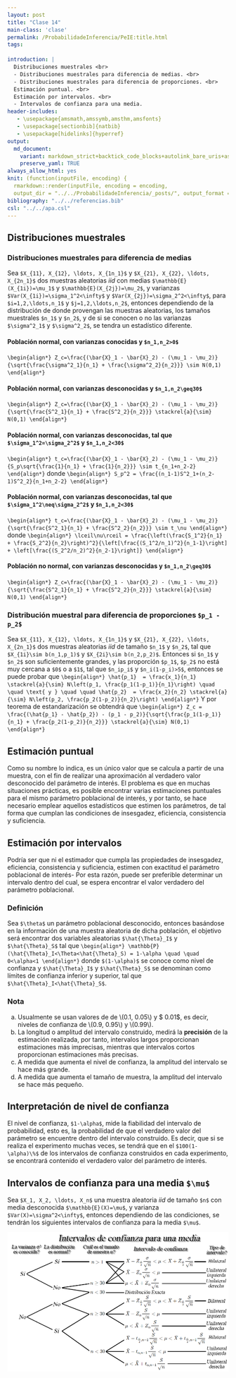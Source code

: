 ```yaml
---
layout: post
title: "Clase 14"
main-class: 'clase'
permalink: /ProbabilidadeInferencia/PeIE:title.html
tags:

introduction: |
  Distribuciones muestrales <br>
  - Distribuciones muestrales para diferencia de medias. <br>
  - Distribuciones muestrales para diferencia de proporciones. <br>
  Estimación puntual. <br>
  Estimación por intervalos. <br>
  - Intervalos de confianza para una media.
header-includes:
   - \usepackage{amsmath,amssymb,amsthm,amsfonts}
   - \usepackage[sectionbib]{natbib}
   - \usepackage[hidelinks]{hyperref}
output:
  md_document:
    variant: markdown_strict+backtick_code_blocks+autolink_bare_uris+ascii_identifiers+tex_math_single_backslash
    preserve_yaml: TRUE
always_allow_html: yes   
knit: (function(inputFile, encoding) {
  rmarkdown::render(inputFile, encoding = encoding,
  output_dir = "../../ProbabilidadeInferencia/_posts/", output_format = "all")})
bibliography: "../../referencias.bib"
csl: "../../apa.csl"
---
```








Distribuciones muestrales
-------------------------

### Distribuciones muestrales para diferencia de medias

Sea `$X_{11}, X_{12}, \ldots, X_{1n_1}$` y
`$X_{21}, X_{22}, \ldots, X_{2n_1}$` dos muestras aleatorias *iid* con
medias `$\mathbb{E}(X_{1i})=\mu_1$` y `$\mathbb{E}(X_{2j})=\mu_2$`, y
varianzas `$Var(X_{1i})=\sigma_1^2<\infty$` y
`$Var(X_{2j})=\sigma_2^2<\infty$`, para `$i=1,2,\ldots,n_1$` y
`$j=1,2,\ldots,n_2$`, entonces dependiendo de la distribución de donde
provengan las muestras aleatorias, los tamaños muestrales `$n_1$` y
`$n_2$`, y de si se conocen o no las varianzas `$\sigma^2_1$` y
`$\sigma^2_2$`, se tendra un estadístico diferente.

#### Población normal, con varianzas conocidas y `$n_1,n_2>0$`

`\begin{align*} Z_c=\frac{(\bar{X}_1 - \bar{X}_2) - (\mu_1 - \mu_2)}{\sqrt{\frac{\sigma^2_1}{n_1} + \frac{\sigma^2_2}{n_2}}} \sim N(0,1) \end{align*}`

#### Población normal, con varianzas desconocidas y `$n_1,n_2\geq30$`

`\begin{align*} Z_c=\frac{(\bar{X}_1 - \bar{X}_2) - (\mu_1 - \mu_2)}{\sqrt{\frac{S^2_1}{n_1} + \frac{S^2_2}{n_2}}} \stackrel{a}{\sim} N(0,1) \end{align*}`

#### Población normal, con varianzas desconocidas, tal que `$\sigma_1^2=\sigma_2^2$` y `$n_1,n_2<30$`

`\begin{align*} t_c=\frac{(\bar{X}_1 - \bar{X}_2) - (\mu_1 - \mu_2)}{S_p\sqrt{\frac{1}{n_1} + \frac{1}{n_2}}} \sim t_{n_1+n_2-2} \end{align*}`
donde
`\begin{align*} S_p^2 = \frac{(n_1-1)S^2_1+(n_2-1)S^2_2}{n_1+n_2-2} \end{align*}`

#### Población normal, con varianzas desconocidas, tal que `$\sigma_1^2\neq\sigma_2^2$` y `$n_1,n_2<30$`

`\begin{align*} t_c=\frac{(\bar{X}_1 - \bar{X}_2) - (\mu_1 - \mu_2)}{\sqrt{\frac{S^2_1}{n_1} + \frac{S^2_2}{n_2}}} \sim t_\nu \end{align*}`
donde
`\begin{align*} \lceil\nu\rceil = \frac{\left(\frac{S_1^2}{n_1} + \frac{S_2^2}{n_2}\right)^2}{\left[\frac{(S_1^2/n_1)^2}{n_1-1}\right] + \left[\frac{(S_2^2/n_2)^2}{n_2-1}\right]} \end{align*}`

#### Población no normal, con varianzas desconocidas y `$n_1,n_2\geq30$`

`\begin{align*} Z_c=\frac{(\bar{X}_1 - \bar{X}_2) - (\mu_1 - \mu_2)}{\sqrt{\frac{S^2_1}{n_1} + \frac{S^2_2}{n_2}}} \stackrel{a}{\sim} N(0,1) \end{align*}`

### Distribución muestral para diferencia de proporciones `$p_1 - p_2$`

Sea `$X_{11}, X_{12}, \ldots, X_{1n_1}$` y
`$X_{21}, X_{22}, \ldots, X_{2n_1}$` dos muestras aleatorias *iid* de
tamaño `$n_1$` y `$n_2$`, tal que `$X_{1i}\sim b(n_1,p_1)$` y
`$X_{2i}\sim b(n_2,p_2)$`. Entonces si `$n_1$` y `$n_2$` son
suficientemente grandes, y las proporción `$p_1$`, `$p_2$` no está muy
cercana a `$0$` o a `$1$`, tal que `$n_ip_i$` y `$n_i(1-p_i)>5$`,
entonces se puede probar que
`\begin{align*} \hat{p_1}  = \frac{x_1}{n_1} \stackrel{a}{\sim} N\left(p_1, \frac{p_1(1-p_1)}{n_1}\right) \quad \quad \text{ y } \quad \quad \hat{p_2}  = \frac{x_2}{n_2} \stackrel{a}{\sim} N\left(p_2, \frac{p_2(1-p_2)}{n_2}\right) \end{align*}`
Y por teorema de estandarización se obtendrá que
`\begin{align*} Z_c = \frac{(\hat{p_1} - \hat{p_2}) - (p_1 - p_2)}{\sqrt{\frac{p_1(1-p_1)}{n_1} + \frac{p_2(1-p_2)}{n_2}}} \stackrel{a}{\sim} N(0,1) \end{align*}`

Estimación puntual
------------------

Como su nombre lo indica, es un único valor que se calcula a partir de
una muestra, con el fin de realizar una aproximación al verdadero valor
desconocido del parámetro de interés. El problema es que en muchas
situaciones prácticas, es posible encontrar varias estimaciones
puntuales para el mismo parámetro poblacional de interés, y por tanto,
se hace necesario emplear aquellos estadísticos que estimen los
parámetros, de tal forma que cumplan las condiciones de insesgadez,
eficiencia, consistencia y suficiencia.

Estimación por intervalos
-------------------------

Podría ser que ni el estimador que cumpla las propiedades de insesgadez,
eficiencia, consistencia y suficiencia, estimen con exactitud el
parámetro poblacional de interés- Por esta razón, puede ser preferible
determinar un intervalo dentro del cual, se espera encontrar el valor
verdadero del parámetro poblacional.

### Definición

Sea `$\theta$` un parámetro poblacional desconocido, entonces basándose
en la información de una muestra aleatoria de dicha población, el
objetivo será encontrar dos variables aleatorias `$\hat{\Theta}_I$` y
`$\hat{\Theta}_S$` tal que
`\begin{align*} \mathbb{P}(\hat{\Theta}_I<\Theta<\hat{\Theta}_S) = 1-\alpha \quad \quad 0<\alpha<1 \end{align*}`
donde `$(1-\alpha)$` se conoce como nivel de confianza y
`$\hat{\Theta}_I$` y `$\hat{\Theta}_S$` se denominan como límites de
confianza inferior y superior, tal que
`$\hat{\Theta}_I<\hat{\Theta}_S$`.

### Nota

<ol type="a">
<li>
Usualmente se usan valores de de \(0.1, 0.05\) y $ 0.01$, es decir,
niveles de confianza de \(0.9, 0.95\) y \(0.99\).
</li>
<li>
La longitud o amplitud del intervalo construido, medirá la
<strong>precisión</strong> de la estimación realizada, por tanto,
intervalos largos proporcionan estimaciones más imprecisas, mientras que
intervalos cortos proporcionan estimaciones más precisas.
</li>
<li>
A medida que aumenta el nivel de confianza, la amplitud del intervalo se
hace más grande.
</li>
<li>
A medida que aumenta el tamaño de muestra, la amplitud del intervalo se
hace más pequeño.
</li>
</ol>

Interpretación de nivel de confianza
------------------------------------

El nivel de confianza, `$1-\alpha$`, mide la fiabilidad del intervalo de
probabilidad, esto es, la probabilidad de que el verdadero valor del
parámetro se encuentre dentro del intervalo construido. Es decir, que si
se realiza el experimento muchas veces, se tendrá que en el
`$100(1-\alpha)\%$` de los intervalos de confianza construidos en cada
experimento, se encontrará contenido el verdadero valor del parámetro de
interés.

Intervalos de confianza para una media `$\mu$`
----------------------------------------------

Sea `$X_1, X_2, \ldots, X_n$` una muestra aleatoria *iid* de tamaño
`$n$` con media desconocida `$\mathbb{E}(X)=\mu$`, y varianza
`$Var(X)=\sigma^2<\infty$`, entonces dependiendo de las condiciones, se
tendrán los siguientes intervalos de confianza para la media `$\mu$`.

![](../../ProbabilidadeInferencia/images/Intervalos1.jpg)
